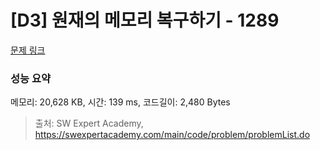# [D3] 원재의 메모리 복구하기 - 1289 

[문제 링크](https://swexpertacademy.com/main/code/problem/problemDetail.do?contestProbId=AV19AcoKI9sCFAZN) 

### 성능 요약

메모리: 20,628 KB, 시간: 139 ms, 코드길이: 2,480 Bytes



> 출처: SW Expert Academy, https://swexpertacademy.com/main/code/problem/problemList.do